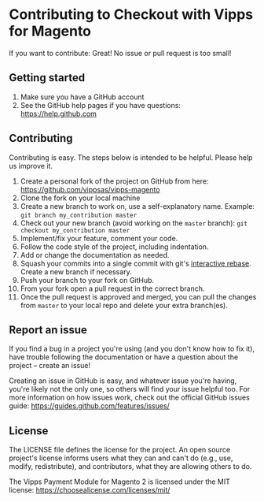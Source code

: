 <!-- START_METADATA
---
sidebar_label: Contributing
sidebar_position: 100
draft: true
hide_table_of_contents: true
pagination_next: null
pagination_prev: null
---
END_METADATA -->

# Contributing to Checkout with Vipps for Magento

If you want to contribute: Great! No issue or pull request is too small!

## Getting started

1. Make sure you have a GitHub account
1. See the GitHub help pages if you have questions: https://help.github.com

## Contributing

Contributing is easy. The steps below is intended to be helpful. Please help us improve it.

1. Create a personal fork of the project on GitHub from here: https://github.com/vippsas/vipps-magento
1. Clone the fork on your local machine
1. Create a new branch to work on, use a self-explanatory name. Example: `git branch my_contribution master`
1. Check out your new branch (avoid working on the `master` branch): `git checkout my_contribution master`
1. Implement/fix your feature, comment your code.
1. Follow the code style of the project, including indentation.
1. Add or change the documentation as needed.
1. Squash your commits into a single commit with git's [interactive rebase](https://help.github.com/articles/interactive-rebase). Create a new branch if necessary.
1. Push your branch to your fork on GitHub.
1. From your fork open a pull request in the correct branch.
1. Once the pull request is approved and merged, you can pull the changes from `master` to your local repo and delete your extra branch(es).

## Report an issue

If you find a bug in a project you're using (and you don't know how to fix it), have trouble following the documentation or have a question about the project – create an issue!

Creating an issue in GitHub is easy, and whatever issue you're having, you're likely not the only one, so others will find your issue helpful too. For more information on how issues work, check out the official GitHub issues guide: https://guides.github.com/features/issues/

## License

The LICENSE file defines the license for the project. An open source project's license informs users what they can and can't do (e.g., use, modify, redistribute), and contributors, what they are allowing others to do.

The Vipps Payment Module for Magento 2 is licensed under the MIT license: https://choosealicense.com/licenses/mit/
